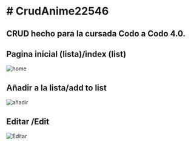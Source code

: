 <h1> # CrudAnime22546 </h1>

<h2> CRUD hecho para la cursada Codo a Codo 4.0. </h2>


<h2>Pagina inicial (lista)/index (list) </h2>

![home](https://user-images.githubusercontent.com/110206929/224464327-a7a2113c-1409-41e0-9a20-230d4d695a87.png)


<h2>Añadir a la lista/add to list </h2>

![añadir](https://user-images.githubusercontent.com/110206929/224464362-197b4cd2-9e08-42c0-b5a0-338c05846036.png)

<h2> Editar /Edit </h2>

![Editar](https://user-images.githubusercontent.com/110206929/224464396-80fdb7a5-d417-4942-a0ff-d2e2df5cfcd0.png)
